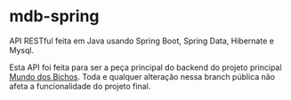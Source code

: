# mdb-spring

API RESTful feita em Java usando Spring Boot, Spring Data, Hibernate e Mysql.

Esta API foi feita para ser a peça principal do backend do projeto principal [Mundo dos Bichos](https://github.com/maccuci/mundo-dos-bichos/).
Toda e qualquer alteração nessa branch pública não afeta a funcionalidade do projeto final.
